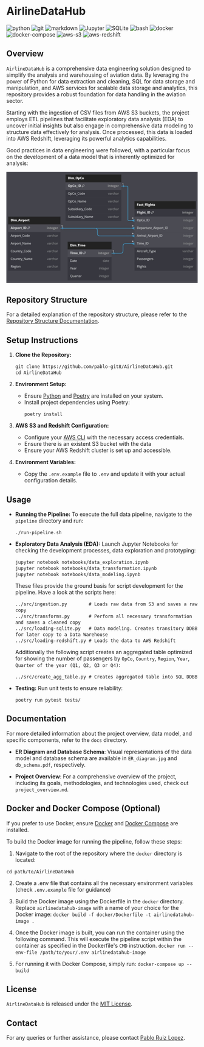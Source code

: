 # AirlineDataHub

![python](https://img.shields.io/badge/Python-3776AB?style=for-the-badge&logo=python&logoColor=white)
![git](https://img.shields.io/badge/GIT-E44C30?style=for-the-badge&logo=git&logoColor=white)
![markdown](https://img.shields.io/badge/Markdown-000000?style=for-the-badge&logo=markdown&logoColor=white)
![Jupyter](https://img.shields.io/badge/Jupyter-F37626?style=for-the-badge&logo=Jupyter&logoColor=white)
![SQLite](https://img.shields.io/badge/SQLite-003B57?style=for-the-badge&logo=sqlite&logoColor=white)
![bash](https://img.shields.io/badge/bash-4EAA25?style=for-the-badge&logo=gnu%20bash&logoColor=white)
![docker](https://img.shields.io/badge/docker-2496ED?style=for-the-badge&logo=docker&logoColor=white)
![docker-compose](https://img.shields.io/badge/docker%20compose-2496ED?style=for-the-badge&logo=docker&logoColor=white)
![aws-s3](https://img.shields.io/badge/aws%20s3-569A31?style=for-the-badge&logo=amazon%20s3&logoColor=white)
![aws-redshift](https://img.shields.io/badge/aws%20redshift-EE0000?style=for-the-badge&logo=amazon%20aws&logoColor=white)

## Overview
`AirlineDataHub` is a comprehensive data engineering solution designed to simplify the analysis and warehousing of aviation data. By leveraging the power of Python for data extraction and cleaning, SQL for data storage and manipulation, and AWS services for scalable data storage and analytics, this repository provides a robust foundation for data handling in the aviation sector.

Starting with the ingestion of CSV files from AWS S3 buckets, the project employs ETL pipelines that facilitate exploratory data analysis (EDA) to uncover initial insights but also engage in comprehensive data modeling to structure data effectively for analysis. Once processed, this data is loaded into AWS Redshift, leveraging its powerful analytics capabilities. 

Good practices in data engineering were followed, with a particular focus on the development of a data model that is inherently optimized for analysis:

<p align="center">
	<img src="https://raw.githubusercontent.com/pablo-git8/AirlineDataHub/main/docs/ER_diagram.jpg" alt="400" width="600"/>
</p>

## Repository Structure
For a detailed explanation of the repository structure, please refer to the [Repository Structure Documentation](docs/repo-structure.md).

## Setup Instructions
1. **Clone the Repository:**
   ```
   git clone https://github.com/pablo-git8/AirlineDataHub.git
   cd AirlineDataHub
   ```

2. **Environment Setup:**
   - Ensure [Python](https://www.python.org/downloads/) and [Poetry](https://python-poetry.org/docs/) are installed on your system.
   - Install project dependencies using Poetry:
     ```
     poetry install
     ```

3. **AWS S3 and Redshift Configuration:**
   - Configure your [AWS CLI](https://aws.amazon.com/cli/) with the necessary access credentials.
   - Ensure there is an existent S3 bucket with the data
   - Ensure your AWS Redshift cluster is set up and accessible.

4. **Environment Variables:**
   - Copy the `.env.example` file to `.env` and update it with your actual configuration details.

## Usage
- **Running the Pipeline:**
  To execute the full data pipeline, navigate to the `pipeline` directory and run:
  ```
  ./run-pipeline.sh
  ```

- **Exploratory Data Analysis (EDA):**
  Launch Jupyter Notebooks for checking the development processes, data exploration and prototyping:
  ```
  jupyter notebook notebooks/data_exploration.ipynb
  jupyter notebook notebooks/data_transformation.ipynb
  jupyter notebook notebooks/data_modeling.ipynb
  ```
  These files provide the ground basis for script development for the pipeline. Have a look at the scripts here:
  ```
  ../src/ingestion.py        # Loads raw data from S3 and saves a raw copy
  ../src/transforms.py       # Perform all necessary transformation and saves a cleaned copy
  ../src/loading-sqlite.py   # Data modeling. Creates transitory DDBB for later copy to a Data Warehouse
  ../src/loading-redshift.py # Loads the data to AWS Redshift
  ```
  Additionally the following script creates an aggregated table optimized for showing the number of passengers by `OpCo`, `Country`, `Region`, `Year`, `Quarter of the year (Q1, Q2, Q3 or Q4)`:
  ```
  ../src/create_agg_table.py # Creates aggregated table into SQL DDBB
  ```

- **Testing:**
  Run unit tests to ensure reliability:
  ```
  poetry run pytest tests/
  ```

## Documentation
For more detailed information about the project overview, data model, and specific components, refer to the `docs` directory.

- **ER Diagram and Database Schema**: Visual representations of the data model and database schema are available in `ER_diagram.jpg` and `db_schema.pdf`, respectively.

- **Project Overview**: For a comprehensive overview of the project, including its goals, methodologies, and technologies used, check out `project_overview.md`.

## Docker and Docker Compose (Optional)
If you prefer to use Docker, ensure [Docker](https://www.docker.com/) and [Docker Compose](https://docs.docker.com/compose/) are installed.

To build the Docker image for running the pipeline, follow these steps:

  1. Navigate to the root of the repository where the `docker` directory is located:
  ```
  cd path/to/AirlineDataHub
  ```
  
  2. Create a .env file that contains all the necessary environment variables (check `.env.example` file for guidance)

  3. Build the Docker image using the Dockerfile in the `docker` directory. Replace `airlinedatahub-image` with a name of your choice for the Docker image:
    ```
    docker build -f docker/Dockerfile -t airlinedatahub-image .
    ```

  4. Once the Docker image is built, you can run the container using the following command. This will execute the pipeline script within the container as specified in the Dockerfile's `CMD` instruction.
    ```
    docker run --env-file /path/to/your/.env airlinedatahub-image
    ```
  
  5. For running it with Docker Compose, simply run:
    ```
    docker-compose up --build
    ```

## License
`AirlineDataHub` is released under the [MIT License](LICENSE).

## Contact
For any queries or further assistance, please contact [Pablo Ruiz Lopez](pablo.devdt@gmail.com).